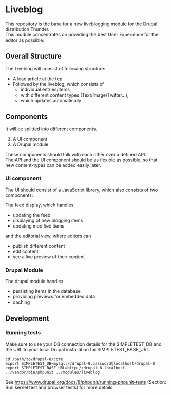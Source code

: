 # Liveblog

This repository is the base for a new liveblogging module for the Drupal distribution Thunder.  
This module concentrates on providing the best User Experience for the editor as possible.

## Overall Structure
The Liveblog will consist of following structure:
- A lead article at the top
- Followed by the liveblog, which consists of
  - individual entries/items,
  - with different content types (Text/Image/Twitter...),
  - which updates automatically

## Components
It will be splitted into different components.

1. A UI component
2. A Drupal module

These components should talk with each other over a defined API.  
The API and the UI component should be as flexible as possible, so that new content-types can be added easily later.

### UI component
The UI should consist of a JavaScript library, which also consists of two components:

The feed display, which handles 
- updating the feed
- displaying of new blogging items
- updating modified items

and the editorial view, where editors can
- publish different content
- edit content
- see a live preview of their content

### Drupal Module
The drupal module handles
- persisting items in the database
- providing previews for embedded data
- caching


## Development

### Running tests

Make sure to use your DB connection details for the SIMPLETEST_DB and the URL to
your local Drupal installation for SIMPLETEST_BASE_URL.

    cd /path/to/drupal-8/core
    export SIMPLETEST_DB=mysql://drupal-8:password@localhost/drupal-8
    export SIMPLETEST_BASE_URL=http://drupal-8.localhost
    ../vendor/bin/phpunit ../modules/liveblog
   
See https://www.drupal.org/docs/8/phpunit/running-phpunit-tests (Section:
Run kernel test and browser tests) for more details.
